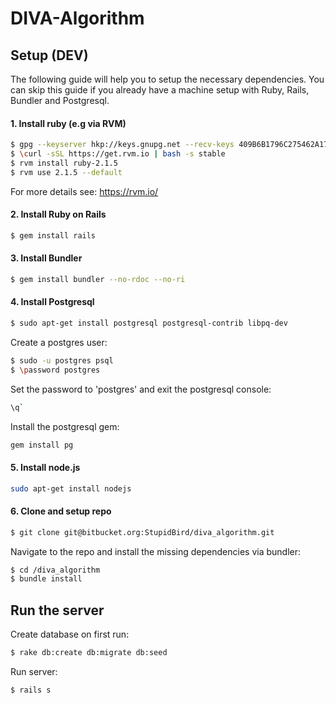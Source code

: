 # DIVA-Algorithm

## Setup (DEV)

The following guide will help you to setup the necessary dependencies. You can skip this guide if you already have a machine setup with Ruby, Rails, Bundler and Postgresql.

#### 1. Install ruby (e.g via RVM)

```sh
$ gpg --keyserver hkp://keys.gnupg.net --recv-keys 409B6B1796C275462A1703113804BB82D39DC0E3
$ \curl -sSL https://get.rvm.io | bash -s stable
$ rvm install ruby-2.1.5
$ rvm use 2.1.5 --default
```
For more details see: https://rvm.io/

#### 2. Install Ruby on Rails
```sh
$ gem install rails
```

#### 3. Install Bundler
```sh
$ gem install bundler --no-rdoc --no-ri
```

#### 4. Install Postgresql
```sh
$ sudo apt-get install postgresql postgresql-contrib libpq-dev
```
Create a postgres user:
```sh
$ sudo -u postgres psql
$ \password postgres
```
Set the password to 'postgres' and exit the postgresql console:
```sh
\q`
```
Install the postgresql gem:
```sh
gem install pg
```

#### 5. Install node.js
```sh
sudo apt-get install nodejs
````

#### 6. Clone and setup repo
```sh
$ git clone git@bitbucket.org:StupidBird/diva_algorithm.git
````
Navigate to the repo and install the missing dependencies via bundler:
```sh
$ cd /diva_algorithm
$ bundle install
```

## Run the server

Create database on first run:
```sh
$ rake db:create db:migrate db:seed
```

Run server:
```sh
$ rails s
```
